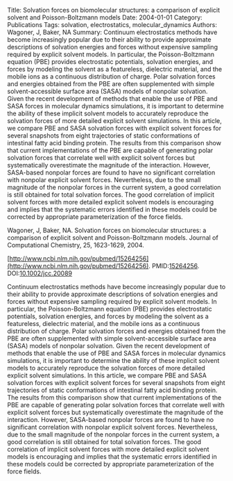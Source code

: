 Title: Solvation forces on biomolecular structures: a comparison of explicit solvent and Poisson-Boltzmann models
Date: 2004-01-01
Category: Publications
Tags: solvation, electrostatics, molecular_dynamics
Authors: Wagoner, J, Baker, NA
Summary: Continuum electrostatics methods have become increasingly popular due to their ability to provide approximate descriptions of solvation energies and forces without expensive sampling required by explicit solvent models. In particular, the Poisson-Boltzmann equation (PBE) provides electrostatic potentials, solvation energies, and forces by modeling the solvent as a featureless, dielectric material, and the mobile ions as a continuous distribution of charge. Polar solvation forces and energies obtained from the PBE are often supplemented with simple solvent-accessible surface area (SASA) models of nonpolar solvation. Given the recent development of methods that enable the use of PBE and SASA forces in molecular dynamics simulations, it is important to determine the ability of these implicit solvent models to accurately reproduce the solvation forces of more detailed explicit solvent simulations. In this article, we compare PBE and SASA solvation forces with explicit solvent forces for several snapshots from eight trajectories of static conformations of intestinal fatty acid binding protein. The results from this comparison show that current implementations of the PBE are capable of generating polar solvation forces that correlate well with explicit solvent forces but systematically overestimate the magnitude of the interaction. However, SASA-based nonpolar forces are found to have no significant correlation with nonpolar explicit solvent forces. Nevertheless, due to the small magnitude of the nonpolar forces in the current system, a good correlation is still obtained for total solvation forces. The good correlation of implicit solvent forces with more detailed explicit solvent models is encouraging and implies that the systematic errors identified in these models could be corrected by appropriate parameterization of the force fields.

Wagoner, J, Baker, NA. Solvation forces on biomolecular structures: a comparison of explicit solvent and Poisson-Boltzmann models. Journal of Computational Chemistry, 25, 1623-1629, 2004. 

[http://www.ncbi.nlm.nih.gov/pubmed/15264256](http://www.ncbi.nlm.nih.gov/pubmed/15264256). PMID:[15264256](http://www.ncbi.nlm.nih.gov/pubmed/15264256). DOI:[10.1002/jcc.20089](http://dx.doi.org/10.1002/jcc.20089)

Continuum electrostatics methods have become increasingly popular due to their ability to provide approximate descriptions of solvation energies and forces without expensive sampling required by explicit solvent models. In particular, the Poisson-Boltzmann equation (PBE) provides electrostatic potentials, solvation energies, and forces by modeling the solvent as a featureless, dielectric material, and the mobile ions as a continuous distribution of charge. Polar solvation forces and energies obtained from the PBE are often supplemented with simple solvent-accessible surface area (SASA) models of nonpolar solvation. Given the recent development of methods that enable the use of PBE and SASA forces in molecular dynamics simulations, it is important to determine the ability of these implicit solvent models to accurately reproduce the solvation forces of more detailed explicit solvent simulations. In this article, we compare PBE and SASA solvation forces with explicit solvent forces for several snapshots from eight trajectories of static conformations of intestinal fatty acid binding protein. The results from this comparison show that current implementations of the PBE are capable of generating polar solvation forces that correlate well with explicit solvent forces but systematically overestimate the magnitude of the interaction. However, SASA-based nonpolar forces are found to have no significant correlation with nonpolar explicit solvent forces. Nevertheless, due to the small magnitude of the nonpolar forces in the current system, a good correlation is still obtained for total solvation forces. The good correlation of implicit solvent forces with more detailed explicit solvent models is encouraging and implies that the systematic errors identified in these models could be corrected by appropriate parameterization of the force fields.
